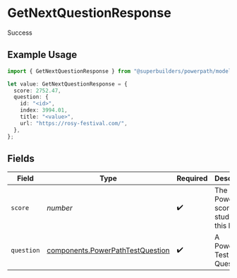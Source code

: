 # GetNextQuestionResponse

Success

## Example Usage

```typescript
import { GetNextQuestionResponse } from "@superbuilders/powerpath/models/operations";

let value: GetNextQuestionResponse = {
  score: 2752.47,
  question: {
    id: "<id>",
    index: 3994.01,
    title: "<value>",
    url: "https://rosy-festival.com/",
  },
};
```

## Fields

| Field                                                                                | Type                                                                                 | Required                                                                             | Description                                                                          |
| ------------------------------------------------------------------------------------ | ------------------------------------------------------------------------------------ | ------------------------------------------------------------------------------------ | ------------------------------------------------------------------------------------ |
| `score`                                                                              | *number*                                                                             | :heavy_check_mark:                                                                   | The current PowerPath score of the student in this lesson                            |
| `question`                                                                           | [components.PowerPathTestQuestion](../../models/components/powerpathtestquestion.md) | :heavy_check_mark:                                                                   | A PowerPath Test Question                                                            |